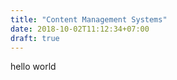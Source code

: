 ```yaml
---
title: "Content Management Systems"
date: 2018-10-02T11:12:34+07:00
draft: true
---
```

hello world
